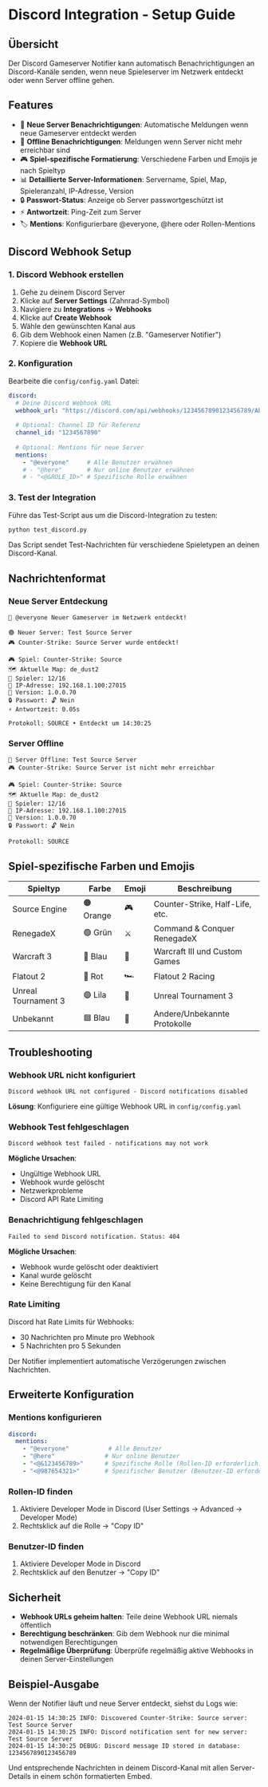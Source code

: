 # Discord Integration - Setup Guide

## Übersicht

Der Discord Gameserver Notifier kann automatisch Benachrichtigungen an Discord-Kanäle senden, wenn neue Spieleserver im Netzwerk entdeckt oder wenn Server offline gehen.

## Features

- 🎉 **Neue Server Benachrichtigungen**: Automatische Meldungen wenn neue Gameserver entdeckt werden
- 🔴 **Offline Benachrichtigungen**: Meldungen wenn Server nicht mehr erreichbar sind
- 🎮 **Spiel-spezifische Formatierung**: Verschiedene Farben und Emojis je nach Spieltyp
- 📊 **Detaillierte Server-Informationen**: Servername, Spiel, Map, Spieleranzahl, IP-Adresse, Version
- 🔒 **Passwort-Status**: Anzeige ob Server passwortgeschützt ist
- ⚡ **Antwortzeit**: Ping-Zeit zum Server
- 🏷️ **Mentions**: Konfigurierbare @everyone, @here oder Rollen-Mentions

## Discord Webhook Setup

### 1. Discord Webhook erstellen

1. Gehe zu deinem Discord Server
2. Klicke auf **Server Settings** (Zahnrad-Symbol)
3. Navigiere zu **Integrations** → **Webhooks**
4. Klicke auf **Create Webhook**
5. Wähle den gewünschten Kanal aus
6. Gib dem Webhook einen Namen (z.B. "Gameserver Notifier")
7. Kopiere die **Webhook URL**

### 2. Konfiguration

Bearbeite die `config/config.yaml` Datei:

```yaml
discord:
  # Deine Discord Webhook URL
  webhook_url: "https://discord.com/api/webhooks/1234567890123456789/AbCdEfGhIjKlMnOpQrStUvWxYz1234567890AbCdEfGhIjKlMnOpQrStUvWxYz"
  
  # Optional: Channel ID für Referenz
  channel_id: "1234567890"
  
  # Optional: Mentions für neue Server
  mentions:
    - "@everyone"     # Alle Benutzer erwähnen
    # - "@here"       # Nur online Benutzer erwähnen
    # - "<@&ROLE_ID>" # Spezifische Rolle erwähnen
```

### 3. Test der Integration

Führe das Test-Script aus um die Discord-Integration zu testen:

```bash
python test_discord.py
```

Das Script sendet Test-Nachrichten für verschiedene Spieletypen an deinen Discord-Kanal.

## Nachrichtenformat

### Neue Server Entdeckung

```
🎉 @everyone Neuer Gameserver im Netzwerk entdeckt!

🟢 Neuer Server: Test Source Server
🎮 Counter-Strike: Source Server wurde entdeckt!

🎮 Spiel: Counter-Strike: Source
🗺️ Aktuelle Map: de_dust2
👥 Spieler: 12/16
📍 IP-Adresse: 192.168.1.100:27015
🔧 Version: 1.0.0.70
🔒 Passwort: 🔓 Nein
⚡ Antwortzeit: 0.05s

Protokoll: SOURCE • Entdeckt um 14:30:25
```

### Server Offline

```
🔴 Server Offline: Test Source Server
🎮 Counter-Strike: Source Server ist nicht mehr erreichbar

🎮 Spiel: Counter-Strike: Source
🗺️ Aktuelle Map: de_dust2
👥 Spieler: 12/16
📍 IP-Adresse: 192.168.1.100:27015
🔧 Version: 1.0.0.70
🔒 Passwort: 🔓 Nein

Protokoll: SOURCE
```

## Spiel-spezifische Farben und Emojis

| Spieltyp | Farbe | Emoji | Beschreibung |
|----------|-------|-------|--------------|
| Source Engine | 🟠 Orange | 🎮 | Counter-Strike, Half-Life, etc. |
| RenegadeX | 🟢 Grün | ⚔️ | Command & Conquer RenegadeX |
| Warcraft 3 | 🔵 Blau | 🏰 | Warcraft III und Custom Games |
| Flatout 2 | 🔴 Rot | 🏎️ | Flatout 2 Racing |
| Unreal Tournament 3 | 🟣 Lila | 🔫 | Unreal Tournament 3 |
| Unbekannt | 🟦 Blau | 🎯 | Andere/Unbekannte Protokolle |

## Troubleshooting

### Webhook URL nicht konfiguriert
```
Discord webhook URL not configured - Discord notifications disabled
```
**Lösung**: Konfiguriere eine gültige Webhook URL in `config/config.yaml`

### Webhook Test fehlgeschlagen
```
Discord webhook test failed - notifications may not work
```
**Mögliche Ursachen**:
- Ungültige Webhook URL
- Webhook wurde gelöscht
- Netzwerkprobleme
- Discord API Rate Limiting

### Benachrichtigung fehlgeschlagen
```
Failed to send Discord notification. Status: 404
```
**Mögliche Ursachen**:
- Webhook wurde gelöscht oder deaktiviert
- Kanal wurde gelöscht
- Keine Berechtigung für den Kanal

### Rate Limiting
Discord hat Rate Limits für Webhooks:
- 30 Nachrichten pro Minute pro Webhook
- 5 Nachrichten pro 5 Sekunden

Der Notifier implementiert automatische Verzögerungen zwischen Nachrichten.

## Erweiterte Konfiguration

### Mentions konfigurieren

```yaml
discord:
  mentions:
    - "@everyone"           # Alle Benutzer
    - "@here"              # Nur online Benutzer
    - "<@&123456789>"      # Spezifische Rolle (Rollen-ID erforderlich)
    - "<@987654321>"       # Spezifischer Benutzer (Benutzer-ID erforderlich)
```

### Rollen-ID finden
1. Aktiviere Developer Mode in Discord (User Settings → Advanced → Developer Mode)
2. Rechtsklick auf die Rolle → "Copy ID"

### Benutzer-ID finden
1. Aktiviere Developer Mode in Discord
2. Rechtsklick auf den Benutzer → "Copy ID"

## Sicherheit

- **Webhook URLs geheim halten**: Teile deine Webhook URL niemals öffentlich
- **Berechtigung beschränken**: Gib dem Webhook nur die minimal notwendigen Berechtigungen
- **Regelmäßige Überprüfung**: Überprüfe regelmäßig aktive Webhooks in deinen Server-Einstellungen

## Beispiel-Ausgabe

Wenn der Notifier läuft und neue Server entdeckt, siehst du Logs wie:

```
2024-01-15 14:30:25 INFO: Discovered Counter-Strike: Source server: Test Source Server
2024-01-15 14:30:25 INFO: Discord notification sent for new server: Test Source Server
2024-01-15 14:30:25 DEBUG: Discord message ID stored in database: 1234567890123456789
```

Und entsprechende Nachrichten in deinem Discord-Kanal mit allen Server-Details in einem schön formatierten Embed. 